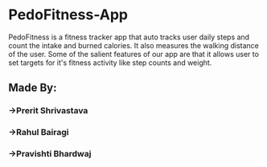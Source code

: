 # PedoFitness-App
PedoFitness is a  fitness tracker app that auto tracks user daily steps and count the intake and burned calories. It also measures the walking distance of the user. Some of the salient features of our app are that it allows user to set targets for it's fitness activity like step counts and weight.
## Made By:
### ->Prerit Shrivastava
### ->Rahul Bairagi
### ->Pravishti Bhardwaj
